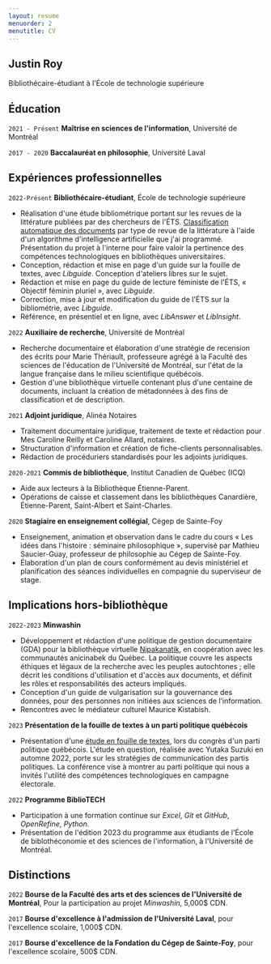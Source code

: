 ```yaml
---
layout: resume
menuorder: 2
menutitle: CV
---
```


## Justin Roy

Bibliothécaire-étudiant à l'École de technologie supérieure

## Éducation

`2021 - Présent`
__Maîtrise en sciences de l'information__,
Université de Montréal

`2017 - 2020`
__Baccalauréat en philosophie__,
Université Laval 

## Expériences professionnelles

`2022-Présent`
__Bibliothécaire-étudiant__, École de technologie supérieure
- Réalisation d'une étude bibliométrique portant sur les revues de la littérature publiées par des chercheurs de l'ÉTS. [Classification automatique des documents](https://juste-un-roy.github.io/blog/FT-ETS/) par type de revue de la littérature à l'aide d'un algorithme d'intelligence artificielle que j'ai programmé. Présentation du projet à l'interne pour faire valoir la pertinence des compétences technologiques en bibliothèques universitaires.
- Conception, rédaction et mise en page d'un guide sur la fouille de textes, avec _Libguide_. Conception d'ateliers libres sur le sujet.
- Rédaction et mise en page du guide de lecture féministe de l'ÉTS, « Objectif féminin pluriel », avec _Libguide_.
- Correction, mise à jour et modification du guide de l'ÉTS sur la bibliométrie, avec _Libguide_.
- Référence, en présentiel et en ligne, avec _LibAnswer_ et _LibInsight_.

`2022`
__Auxiliaire de recherche__, Université de Montréal

- Recherche documentaire et élaboration d'une stratégie de recension des écrits pour Marie Thériault, professeure agrégé à la Faculté des sciences de l'éducation de l'Université de Montréal, sur l'état de la langue française dans le milieu scientifique québécois.
- Gestion d'une bibliothèque virtuelle contenant plus d'une centaine de documents, incluant la création de métadonnées à des fins de classification et de description. 

`2021`
__Adjoint juridique__, Alinéa Notaires

- Traitement documentaire juridique, traitement de texte et rédaction pour Mes Caroline Reilly et Caroline Allard, notaires.
- Structuration d'information et création de fiche-clients personnalisables.
- Rédaction de procéduriers standardisés pour les adjoints juridiques.

`2020-2021`
__Commis de bibliothèque__, Institut Canadien de Québec (ICQ)

- Aide aux lecteurs à la Bibliothèque Étienne-Parent.
- Opérations de caisse et classement dans les bibliothèques Canardière, Étienne-Parent, Saint-Albert et Saint-Charles.

`2020`
__Stagiaire en enseignement collégial__, Cégep de Sainte-Foy

- Enseignement, animation et observation dans le cadre du cours « Les idées dans l'histoire : séminaire philosophique », supervisé par Mathieu Saucier-Guay, professeur de philosophie au Cégep de Sainte-Foy.
- Élaboration d'un plan de cours conformément au devis ministériel et planification des séances individuelles en compagnie du superviseur de stage.

## Implications hors-bibliothèque ##

`2022-2023`
__Minwashin__

- Développement et rédaction d'une politique de gestion documentaire (GDA) pour la bibliothèque virtuelle [Nipakanatik](https://minwashin.org/projets/patrimoine/), en coopération avec les communautés anicinabek du Québec. La politique couvre les aspects éthiques et légaux de la recherche avec les peuples autochtones ; elle décrit les conditions d'utilisation et d'accès aux documents, et définit les rôles et responsabilités des acteurs impliqués.
- Conception d'un guide de vulgarisation sur la gouvernance des données, pour des personnes non initiées aux sciences de l’information.
- Rencontres avec le médiateur culturel Maurice Kistabish.

`2023`
__Présentation de la fouille de textes à un parti politique québécois__

- Présentation d'une [étude en fouille de textes](https://juste-un-roy.github.io/blog/FT-UDEM/), lors du congrès d'un parti politique québécois. L'étude en question, réalisée avec Yutaka Suzuki en automne 2022, porte sur les stratégies de communication des partis politiques. La conférence vise à montrer au parti politique qui nous a invités l'utilité des compétences technologiques en campagne électorale.

`2022`
__Programme BiblioTECH__

- Participation à une formation continue sur _Excel_, _Git_ et _GitHub_, _OpenRefine_, _Python_.
- Présentation de l'édition 2023 du programme aux étudiants de l'École de biblothéconomie et des sciences de l'information, à l'Université de Montréal.

## Distinctions

`2022`
__Bourse de la Faculté des arts et des sciences de l'Université de Montréal__, Pour la participation au projet _Minwashin_, 5,000$ CDN.

`2017`
__Bourse d'excellence à l'admission de l'Université Laval__, pour l'excellence scolaire, 1,000$ CDN.

`2017`
__Bourse d'excellence de la Fondation du Cégep de Sainte-Foy__, pour l'excellence scolaire, 500$ CDN.

<!-- ### Footer

Last updated: 2022 -->


